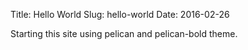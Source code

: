 Title: Hello World
Slug: hello-world
Date: 2016-02-26

Starting this site using pelican and pelican-bold theme.

